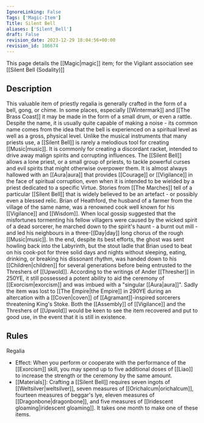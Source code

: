 ```yaml
---
IgnoreLinking: False
Tags: ['Magic-Item']
Title: Silent Bell
aliases: ['Silent_Bell']
draft: False
revision_date: 2023-12-29 18:04:56+00:00
revision_id: 106674
---
```


This page details the [[Magic|magic]] item; for the Vigilant association see [[Silent Bell (Sodality)]]
## Description
This valuable item of priestly regalia is generally crafted in the form of a bell, gong, or chime. In some places, especially [[Wintermark]] and [[The Brass Coast]] it may be made in the form of a small drum, or even a rattle. Despite the name, it is usually quite capable of making a noise - its common name comes from the idea that the bell is experienced on a spiritual level as well as a gross, physical level. Unlike the musical instruments that many priests use, a [[Silent Bell]] is rarely a melodious tool for creating [[Music|music]]. It is commonly for creating a discordant racket, intended to drive away malign spirits and corrupting influences.
The [[Silent Bell]] allows a lone priest, or a small group of priests, to tackle powerful curses and evil spirits that might otherwise overpower them. It is almost always hallowed with an [[Aura|aura]] that provides [[Courage]] or [[Vigilance]] in the face of spiritual corruption, even when it is intended to be wielded by a priest dedicated to a specific Virtue.
Stories from [[The Marches]] tell of a particular [[Silent Bell]] that is widely believed to be an artefact - or possibly even a blessed relic. Brian of Heathford, the husband of a farmer from the village of the same name, was a renowned cook well known for his [[Vigilance]] and [[Wisdom]]. When local gossip suggested that the misfortunes tormenting his fellow villagers were caused by the wicked spirit of a dead sorcerer, he marched down to the spirit's haunt - a burnt out mill - and led his neighbours in a three-[[Day|day]] long chorus of the rough [[Music|music]]. In the end, despite its best efforts, the ghost was sent howling back into the Labyrinth, but the stout ladle that Brian used to beat on his cook-pot for three solid days and nights without sleeping, eating, drinking, or breaking his dissonant rhythm, was handed down to his [[Children|children]] for several generations before being entrusted to the Threshers of [[Upwold]]. According to the writings of Ander [[Thresher]] in 250YE, it still possessed a potent ability to aid the ceremony of [[Exorcism|exorcism]] and was imbued with a "singular [[Aura|aura]]". Sadly the item was lost to [[The Empire|the Empire]] in 290YE during an altercation with a [[Coven|coven]] of [[Agramant]]-inspired sorcerers threatening King's Stoke. Both the [[Assembly]] of [[Vigilance]] and the Threshers of [[Upwold]] would be keen to see the item recovered and put to good use, in the event that it is still in existence.
## Rules
Regalia
* Effect:   When you perform or cooperate with the performance of the [[Exorcism]] skill, you may spend up to five additional doses of [[Liao]] to increase the strength or the ceremony by the same amount.
* [[Materials]]: Crafting a [[Silent Bell]] requires seven ingots of [[Weltsilver|weltsilver]], seven measures of [[Orichalcum|orichalcum]], fourteen measures of beggar's lye, eleven measures of [[Dragonbone|dragonbone]], and five measures of [[Iridescent gloaming|iridescent gloaming]]. It takes one month to make one of these items.
